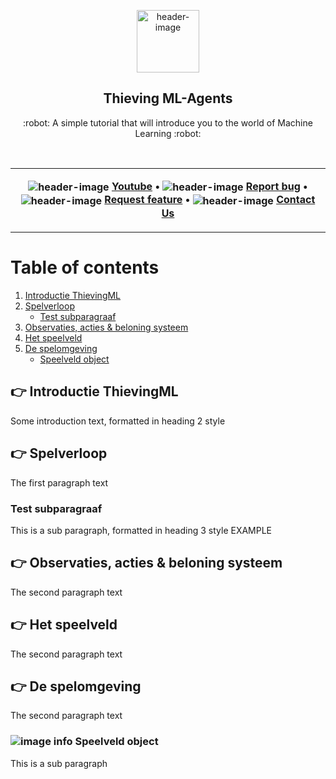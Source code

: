 <p align="center"><img alt="header-image" src="https://user-images.githubusercontent.com/56048370/100483716-28d5f580-30fa-11eb-887e-fc7a82af392c.png" width="100"/></p>
<h2 align="center">Thieving ML-Agents</h2>
<p align="center">:robot: A simple tutorial that will introduce you to the world of Machine Learning :robot:</p>
<br>
  
<table align="center"><tr><td align="center" width="9999">

**<img alt="header-image" align="center" src="https://user-images.githubusercontent.com/56048370/100488272-83c51800-310d-11eb-9353-332a22e894a3.png"/> [Youtube](http://forum.serverless.com) 
• <img alt="header-image" align="center" src="https://user-images.githubusercontent.com/56048370/100488500-e10d9900-310e-11eb-8002-d5253dd66ade.png"/> [Report bug](https://github.com/serverless-meetups/main) 
• <img alt="header-image" align="center" src="https://user-images.githubusercontent.com/56048370/100488680-ee775300-310f-11eb-8db0-a382f1ce3e1b.png"/> [Request feature](https://twitter.com/goserverless) 
• <img alt="header-image" align="center" src="https://user-images.githubusercontent.com/56048370/100488703-22527880-3110-11eb-8da1-1dda2acc4600.png"/> [Contact Us](mailto:hello@serverless.com)**

</td></tr></table>

# Table of contents
1. [Introductie ThievingML](#introductie)
2. [Spelverloop](#spelverloop)
    - [Test subparagraaf](#test)
3. [Observaties, acties & beloning systeem](#beloning)
4. [Het speelveld](#speelveld)
5. [De spelomgeving](#spelomgeving)
    - [Speelveld object](#speelveldobject)

## :point_right: Introductie ThievingML <a name="introductie"></a>
Some introduction text, formatted in heading 2 style

## :point_right: Spelverloop <a name="spelverloop"></a>
The first paragraph text

### Test subparagraaf <a name="beloning"></a>
This is a sub paragraph, formatted in heading 3 style  EXAMPLE

## :point_right: Observaties, acties & beloning systeem <a name="paragraph2"></a>
The second paragraph text

## :point_right: Het speelveld <a name="speelveld"></a>
The second paragraph text

## :point_right: De spelomgeving <a name="spelomgeving"></a>
The second paragraph text

### ![image info](https://user-images.githubusercontent.com/56048370/100489499-c4745f80-3114-11eb-98e1-faf757f290c3.png) Speelveld object <a name="speelveldobject"></a>
This is a sub paragraph

